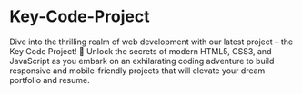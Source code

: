 # Key-Code-Project
Dive into the thrilling realm of web development with our latest project – the Key Code Project! 🚀 Unlock the secrets of modern HTML5, CSS3, and JavaScript as you embark on an exhilarating coding adventure to build responsive and mobile-friendly projects that will elevate your dream portfolio and resume.
